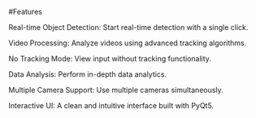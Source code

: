 #Features

Real-time Object Detection: Start real-time detection with a single click.

Video Processing: Analyze videos using advanced tracking algorithms.

No Tracking Mode: View input without tracking functionality.

Data Analysis: Perform in-depth data analytics.

Multiple Camera Support: Use multiple cameras simultaneously.

Interactive UI: A clean and intuitive interface built with PyQt5.
